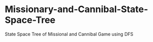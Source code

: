 # Missionary-and-Cannibal-State-Space-Tree
State Space Tree of Missional and Cannibal Game using DFS
